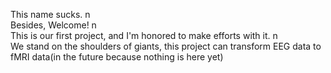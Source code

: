 This name sucks. n\
Besides, Welcome! n\
This is our first project, and I'm honored to make efforts with it. n\
We stand on the shoulders of giants, this project can transform EEG data to fMRI data(in the future because nothing is here yet) 
